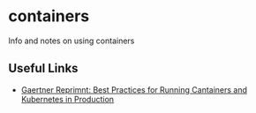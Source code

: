 # containers
Info and notes on using containers

## Useful Links

- [Gaertner Reprimnt: Best Practices for Running Cantainers and Kubernetes in Production](https://www.gartner.com/doc/reprints?id=1-1ZBNVYIJ&ct=200625&st=sb)
